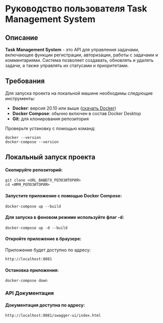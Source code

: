 # Руководство пользователя Task Management System

## Описание

**Task Management System** - это API для управления задачами, включающее функции регистрации, авторизации, работы с задачами и комментариями. Система позволяет создавать, обновлять и удалять задачи, а также управлять их статусами и приоритетами.

## Требования

Для запуска проекта на локальной машине необходимы следующие инструменты:

- **Docker**: версия 20.10 или выше ([скачать Docker](https://www.docker.com/get-started))
- **Docker Compose**: обычно включен в состав Docker Desktop
- **Git**: для клонирования репозитория

Проверьте установку с помощью команд:

```
docker --version
docker-compose --version
```

## Локальный запуск проекта
#### Скопируйте репозиторий:

```
git clone <URL_ВАШЕГО_РЕПОЗИТОРИЯ>
cd <ИМЯ_РЕПОЗИТОРИЯ>
```
#### Запустите приложение с помощью Docker Compose:

```
docker-compose up --build
```
#### Для запуска в фоновом режиме используйте флаг -d:

```
docker-compose up -d --build
```
#### Откройте приложение в браузере:

Приложение будет доступно по адресу:

```
http://localhost:8081
```
#### Остановка приложения:

```
docker-compose down
```

### API Документация

#### Документация доступна по адресу:

```
http://localhost:8081/swagger-ui/index.html
```